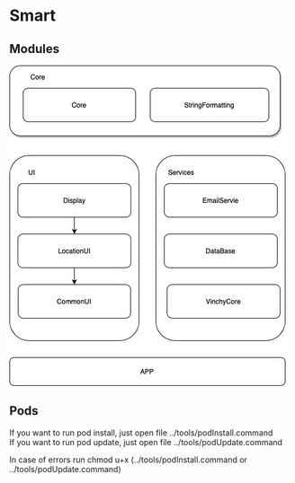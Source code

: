 # Smart
## Modules
![alt text](https://github.com/VinchyTechnologies/iOS/blob/master/ProjectInfo/modules.jpg)

## Pods
If you want to run pod install, just open file ../tools/podInstall.command <br/>
If you want to run pod update, just open file ../tools/podUpdate.command

In case of errors run chmod u+x (../tools/podInstall.command or ../tools/podUpdate.command)
